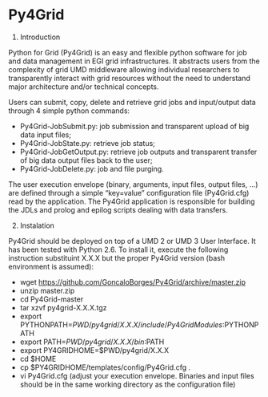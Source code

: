 Py4Grid
=======

1. Introduction

Python for Grid (Py4Grid) is an easy and flexible python software for job and data management in EGI grid infrastructures. It abstracts users from the complexity of grid UMD middleware allowing individual researchers to transparently interact with grid resources without the need to understand major architecture and/or technical concepts.

Users can submit, copy, delete and retrieve grid jobs and input/output data through 4 simple python commands: 
- Py4Grid-JobSubmit.py: job submission and transparent upload of big data input files;
- Py4Grid-JobState.py: retrieve job status;
- Py4Grid-JobGetOutput.py: retrieve job outputs and transparent transfer of big data output files back to the user;
- Py4Grid-JobDelete.py: job and file purging. 

The user execution envelope (binary, arguments, input files, output files, …) are defined through a simple “key=value” configuration file (Py4Grid.cfg) read by the application. The Py4Grid application is responsible for building the JDLs and prolog and epilog scripts dealing with data transfers.

2. Instalation

Py4Grid should be deployed on top of a UMD 2 or UMD 3 User Interface. It has been tested with Python 2.6. To install it, execute the following instruction substituint X.X.X but the proper Py4Grid version (bash environment is assumed):
- wget https://github.com/GoncaloBorges/Py4Grid/archive/master.zip
- unzip master.zip
- cd Py4Grid-master
- tar xzvf py4grid-X.X.X.tgz
- export PYTHONPATH=$PWD/py4grid/X.X.X/include/Py4GridModules:$PYTHONPATH
- export PATH=$PWD/py4grid/X.X.X/bin:$PATH
- export PY4GRIDHOME=$PWD/py4grid/X.X.X
- cd $HOME
- cp $PY4GRIDHOME/templates/config/Py4Grid.cfg .
- vi Py4Grid.cfg (adjust your execution envelope. Binaries and input files should be in the same working directory as the configuration file)


